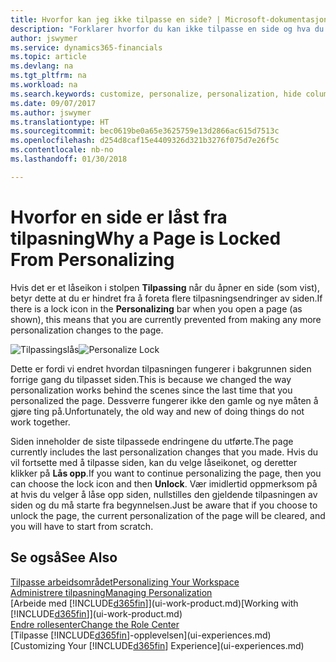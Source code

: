 ```yaml
---
title: Hvorfor kan jeg ikke tilpasse en side? | Microsoft-dokumentasjon
description: "Forklarer hvorfor du kan ikke tilpasse en side og hva du kan gjøre for å låse den opp slik at du kan tilpasse den."
author: jswymer
ms.service: dynamics365-financials
ms.topic: article
ms.devlang: na
ms.tgt_pltfrm: na
ms.workload: na
ms.search.keywords: customize, personalize, personalization, hide columns, remove fields, move fields
ms.date: 09/07/2017
ms.author: jswymer
ms.translationtype: HT
ms.sourcegitcommit: bec0619be0a65e3625759e13d2866ac615d7513c
ms.openlocfilehash: d254d8caf15e4409326d321b3276f075d7e26f5c
ms.contentlocale: nb-no
ms.lasthandoff: 01/30/2018

---
```

# <a name="why-a-page-is-locked-from-personalizing"></a><span data-ttu-id="188cf-103">Hvorfor en side er låst fra tilpasning</span><span class="sxs-lookup"><span data-stu-id="188cf-103">Why a Page is Locked From Personalizing</span></span>
<span data-ttu-id="188cf-104">Hvis det er et låseikon i stolpen **Tilpassing** når du åpner en side (som vist), betyr dette at du er hindret fra å foreta flere tilpasningsendringer av siden.</span><span class="sxs-lookup"><span data-stu-id="188cf-104">If there is a lock icon in the **Personalizing** bar when you open a page (as shown), this means that you are currently prevented from making any more personalization changes to the page.</span></span>

<span data-ttu-id="188cf-105">![Tilpassingslås](media/personalization-locked.png "Tilpassingslås")</span><span class="sxs-lookup"><span data-stu-id="188cf-105">![Personalize Lock](media/personalization-locked.png "Personalize lock")</span></span>

<span data-ttu-id="188cf-106">Dette er fordi vi endret hvordan tilpasningen fungerer i bakgrunnen siden forrige gang du tilpasset siden.</span><span class="sxs-lookup"><span data-stu-id="188cf-106">This is because we changed the way personalization works behind the scenes since the last time that you personalized the page.</span></span> <span data-ttu-id="188cf-107">Dessverre fungerer ikke den gamle og nye måten å gjøre ting på.</span><span class="sxs-lookup"><span data-stu-id="188cf-107">Unfortunately, the old way and new of doing things do not work together.</span></span>

<span data-ttu-id="188cf-108">Siden inneholder de siste tilpassede endringene du utførte.</span><span class="sxs-lookup"><span data-stu-id="188cf-108">The page currently includes the last personalization changes that you made.</span></span> <span data-ttu-id="188cf-109">Hvis du vil fortsette med å tilpasse siden, kan du velge låseikonet, og deretter klikker på **Lås opp**.</span><span class="sxs-lookup"><span data-stu-id="188cf-109">If you want to continue personalizing the page, then you can choose the lock icon and then **Unlock**.</span></span> <span data-ttu-id="188cf-110">Vær imidlertid oppmerksom på at hvis du velger å låse opp siden, nullstilles den gjeldende tilpasningen av siden og du må starte fra begynnelsen.</span><span class="sxs-lookup"><span data-stu-id="188cf-110">Just be aware that if you choose to unlock the page, the current personalization of the page will be cleared, and you will have to start from scratch.</span></span> 


## <a name="see-also"></a><span data-ttu-id="188cf-111">Se også</span><span class="sxs-lookup"><span data-stu-id="188cf-111">See Also</span></span>
[<span data-ttu-id="188cf-112">Tilpasse arbeidsområdet</span><span class="sxs-lookup"><span data-stu-id="188cf-112">Personalizing Your Workspace</span></span>](ui-personalization-manage.md)  
[<span data-ttu-id="188cf-113">Administrere tilpasning</span><span class="sxs-lookup"><span data-stu-id="188cf-113">Managing Personalization</span></span>](ui-personalization-manage.md)  
<span data-ttu-id="188cf-114">[Arbeide med [!INCLUDE[d365fin](includes/d365fin_md.md)]](ui-work-product.md)</span><span class="sxs-lookup"><span data-stu-id="188cf-114">[Working with [!INCLUDE[d365fin](includes/d365fin_md.md)]](ui-work-product.md)</span></span>  
[<span data-ttu-id="188cf-115">Endre rollesenter</span><span class="sxs-lookup"><span data-stu-id="188cf-115">Change the Role Center</span></span>](change-role.md)  
<span data-ttu-id="188cf-116">[Tilpasse [!INCLUDE[d365fin](includes/d365fin_md.md)]-opplevelsen](ui-experiences.md)</span><span class="sxs-lookup"><span data-stu-id="188cf-116">[Customizing Your [!INCLUDE[d365fin](includes/d365fin_md.md)] Experience](ui-experiences.md)</span></span>  


